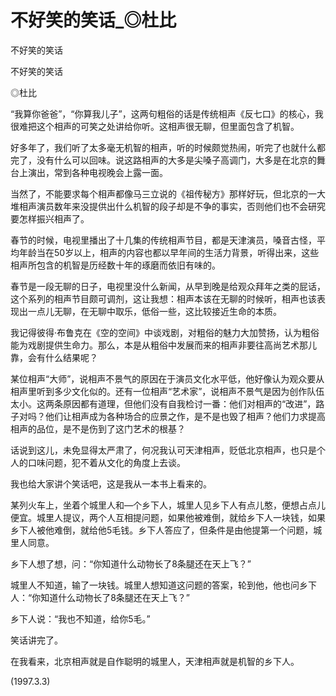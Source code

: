 # 不好笑的笑话_◎杜比

不好笑的笑话

不好笑的笑话

◎杜比

“我算你爸爸”，“你算我儿子”，这两句粗俗的话是传统相声《反七口》的核心，我很难把这个相声的可笑之处讲给你听。这相声很无聊，但里面包含了机智。

好多年了，我们听了太多毫无机智的相声，听的时候颇觉热闹，听完了也就什么都完了，没有什么可以回味。说这路相声的大多是尖嗓子高调门，大多是在北京的舞台上演出，常到各种电视晚会上露一面。

当然了，不能要求每个相声都像马三立说的《祖传秘方》那样好玩，但北京的一大堆相声演员数年来没提供出什么机智的段子却是不争的事实，否则他们也不会研究要怎样振兴相声了。

春节的时候，电视里播出了十几集的传统相声节目，都是天津演员，嗓音古怪，平均年龄当在50岁以上，相声的内容也都以早年间的生活力背景，听得出来，这些相声所包含的机智是历经数十年的琢磨而依旧有味的。

春节是一段无聊的日子，电视里没什么新闻，从早到晚是给观众拜年之类的屁话，这个系列的相声节目颇可调剂，这让我想：相声本该在无聊的时候听，相声也该表现出一点儿无聊，在无聊中取乐，低俗一些，这比较接近生命的本质。

我记得彼得·布鲁克在《空的空间》中谈戏剧，对粗俗的魅力大加赞扬，认为粗俗能为戏剧提供生命力。那么，本是从粗俗中发展而来的相声非要往高尚艺术那儿靠，会有什么结果呢？

某位相声“大师”，说相声不景气的原因在于演员文化水平低，他好像认为观众要从相声里听到多少文化似的。还有一位相声“艺术家”，说相声不景气是因为创作队伍太小。这两条原因都有道理，但他们没有自我检讨一番：他们对相声的“改进”，路子对吗？他们让相声成为各种场合的应景之作，是不是也毁了相声？他们力求提高相声的品位，是不是伤到了这门艺术的根基？

话说到这儿，未免显得太严肃了，何况我认可天津相声，贬低北京相声，也只是个人的口味问题，犯不着从文化的角度上去谈。

我也给大家讲个笑话吧，这是我从一本书上看来的。

某列火车上，坐着个城里人和—个乡下人，城里人见乡下人有点儿憨，便想占点儿便宜。城里人提议，两个人互相提问题，如果他被难倒，就给乡下人一块钱，如果乡下人被他难倒，就给他5毛钱。乡下人答应了，但条件是由他提第一个问题，城里人同意。

乡下人想了想，问：“你知道什么动物长了8条腿还在天上飞？”

城里人不知道，输了一块钱。城里人想知道这问题的答案，轮到他，他也问乡下人：“你知道什么动物长了8条腿还在天上飞？”

乡下人说：“我也不知道，给你5毛。”

笑话讲完了。

在我看来，北京相声就是自作聪明的城里人，天津相声就是机智的乡下人。

(1997.3.3)